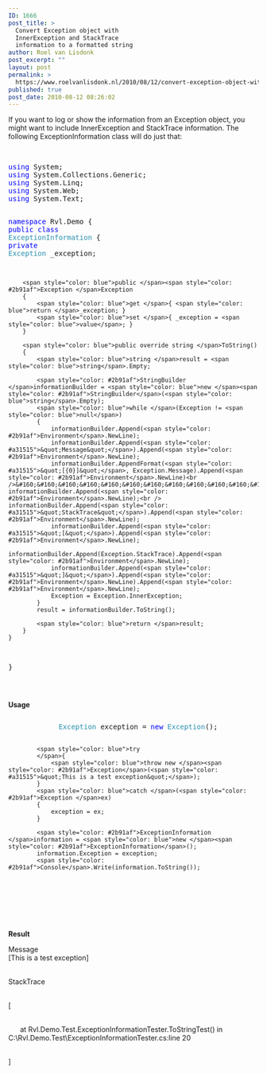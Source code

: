 ```yaml
---
ID: 1666
post_title: >
  Convert Exception object with
  InnerException and StackTrace
  information to a formatted string
author: Roel van Lisdonk
post_excerpt: ""
layout: post
permalink: >
  https://www.roelvanlisdonk.nl/2010/08/12/convert-exception-object-with-innerexception-and-stacktrace-information-to-a-formatted-string/
published: true
post_date: 2010-08-12 08:26:02
---
```

<p align="left">If you want to log or show the information from an Exception object, you might want to include InnerException and StackTrace information. The following ExceptionInformation class will do just that:</p>  <div align="left">&#160;</div>  <pre class="code"><span style="color: blue">using </span>System;
<span style="color: blue">using </span>System.Collections.Generic;
<span style="color: blue">using </span>System.Linq;
<span style="color: blue">using </span>System.Web;
<span style="color: blue">using </span>System.Text;

<span style="color: blue">namespace </span>Rvl.Demo
{
    <span style="color: blue">public class </span><span style="color: #2b91af">ExceptionInformation
    </span>{
        <span style="color: blue">private </span><span style="color: #2b91af">Exception </span>_exception;

        <span style="color: blue">public </span><span style="color: #2b91af">Exception </span>Exception
        {
            <span style="color: blue">get </span>{ <span style="color: blue">return </span>_exception; }
            <span style="color: blue">set </span>{ _exception = <span style="color: blue">value</span>; }
        }

        <span style="color: blue">public override string </span>ToString()
        {
            <span style="color: blue">string </span>result = <span style="color: blue">string</span>.Empty;

            <span style="color: #2b91af">StringBuilder </span>informationBuilder = <span style="color: blue">new </span><span style="color: #2b91af">StringBuilder</span>(<span style="color: blue">string</span>.Empty);
            <span style="color: blue">while </span>(Exception != <span style="color: blue">null</span>)
            {
                informationBuilder.Append(<span style="color: #2b91af">Environment</span>.NewLine);
                informationBuilder.Append(<span style="color: #a31515">&quot;Message&quot;</span>).Append(<span style="color: #2b91af">Environment</span>.NewLine);
                informationBuilder.AppendFormat(<span style="color: #a31515">&quot;[{0}]&quot;</span>, Exception.Message).Append(<span style="color: #2b91af">Environment</span>.NewLine)<br />&#160;&#160;&#160;&#160;&#160;&#160;&#160;&#160;&#160;&#160;&#160;&#160;&#160;&#160;&#160; informationBuilder.Append(<span style="color: #2b91af">Environment</span>.NewLine);<br />                informationBuilder.Append(<span style="color: #a31515">&quot;StackTrace&quot;</span>).Append(<span style="color: #2b91af">Environment</span>.NewLine);
                informationBuilder.Append(<span style="color: #a31515">&quot;[&quot;</span>).Append(<span style="color: #2b91af">Environment</span>.NewLine);
                informationBuilder.Append(Exception.StackTrace).Append(<span style="color: #2b91af">Environment</span>.NewLine);
                informationBuilder.Append(<span style="color: #a31515">&quot;]&quot;</span>).Append(<span style="color: #2b91af">Environment</span>.NewLine).Append(<span style="color: #2b91af">Environment</span>.NewLine);
                Exception = Exception.InnerException;
            }
            result = informationBuilder.ToString();

            <span style="color: blue">return </span>result;
        }
    }
}</pre>
<a href="http://11011.net/software/vspaste"></a>

<div align="left">&#160;</div>
<a href="http://11011.net/software/vspaste"></a>

<p align="left"><strong>Usage</strong></p>

<div align="left">
  <pre class="code"><p><span style="color: #2b91af">            Exception </span>exception = <span style="color: blue">new </span><span style="color: #2b91af">Exception</span>();

            <span style="color: blue">try
            </span>{
                <span style="color: blue">throw new </span><span style="color: #2b91af">Exception</span>(<span style="color: #a31515">&quot;This is a test exception&quot;</span>);
            }
            <span style="color: blue">catch </span>(<span style="color: #2b91af">Exception </span>ex)
            {
                exception = ex;
            }

            <span style="color: #2b91af">ExceptionInformation </span>information = <span style="color: blue">new </span><span style="color: #2b91af">ExceptionInformation</span>();
            information.Exception = exception;
            <span style="color: #2b91af">Console</span>.Write(information.ToString());
</p><p>&#160;</p><p>&#160;</p></pre>
</div>
<a href="http://11011.net/software/vspaste"></a>

<p align="left"><strong>Result</strong></p>

<p align="left">Message
  <br />[This is a test exception]

  <br />

  <br />StackTrace

  <br />[

  <br />&#160;&#160;&#160;&#160;&#160; at Rvl.Demo.Test.ExceptionInformationTester.ToStringTest() in C:\Rvl.Demo.Test\ExceptionInformationTester.cs:line 20

  <br />]</p>